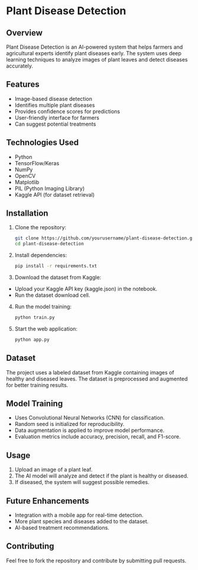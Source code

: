 # Plant Disease Detection

## Overview
Plant Disease Detection is an AI-powered system that helps farmers and agricultural experts identify plant diseases early. The system uses deep learning techniques to analyze images of plant leaves and detect diseases accurately.

## Features
- Image-based disease detection
- Identifies multiple plant diseases
- Provides confidence scores for predictions
- User-friendly interface for farmers
- Can suggest potential treatments

## Technologies Used
- Python
- TensorFlow/Keras
- NumPy
- OpenCV
- Matplotlib
- PIL (Python Imaging Library)
- Kaggle API (for dataset retrieval)

## Installation
1. Clone the repository:
   ```bash
   git clone https://github.com/yourusername/plant-disease-detection.git
   cd plant-disease-detection
2. Install dependencies:
   ```bash
   pip install -r requirements.txt
3. Download the dataset from Kaggle:

  - Upload your Kaggle API key (kaggle.json) in the notebook.
  - Run the dataset download cell.
    
4. Run the model training:
   ```bash
   python train.py
5. Start the web application:
   ```bash
   python app.py
## Dataset
The project uses a labeled dataset from Kaggle containing images of healthy and diseased leaves. The dataset is preprocessed and augmented for better training results.

## Model Training
- Uses Convolutional Neural Networks (CNN) for classification.
- Random seed is initialized for reproducibility.
- Data augmentation is applied to improve model performance.
- Evaluation metrics include accuracy, precision, recall, and F1-score.

## Usage
1. Upload an image of a plant leaf.
2. The AI model will analyze and detect if the plant is healthy or diseased.
3. If diseased, the system will suggest possible remedies.

## Future Enhancements
- Integration with a mobile app for real-time detection.
- More plant species and diseases added to the dataset.
- AI-based treatment recommendations.

## Contributing
Feel free to fork the repository and contribute by submitting pull requests.
